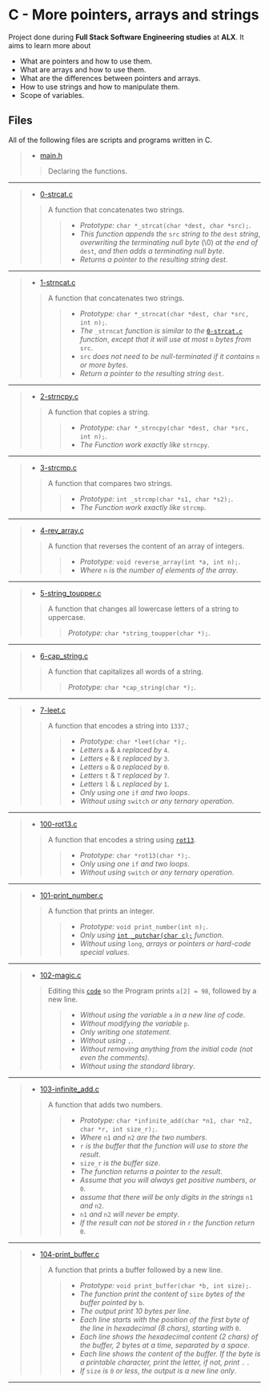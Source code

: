 # C - More pointers, arrays and strings

Project done during **Full Stack Software Engineering studies** at **ALX**. It aims to learn more about

* What are pointers and how to use them.
* What are arrays and how to use them.
* What are the differences between pointers and arrays.
* How to use strings and how to manipulate them.
* Scope of variables.

## Files

All of the following files are scripts and programs written in C.

> * [main.h](https://github.com/Moh-A-Mahdi/alx-low_level_programming/blob/master/0x06-pointers_arrays_strings/main.h)
>
>> Declaring the functions.
------------------

> * [0-strcat.c](https://github.com/Moh-A-Mahdi/alx-low_level_programming/blob/master/0x06-pointers_arrays_strings/0-strcat.c)
>
>> A function that concatenates two strings.
>>>
>>> * _Prototype:_ `char *_strcat(char *dest, char *src);`.
>>> * _This function appends the_ `src` _string to the_ `dest` _string_, _overwriting the terminating null byte_ (\0) _at the end of_ `dest`, _and then adds a terminating null byte_.
>>> * _Returns a pointer to the resulting string dest_.

------------------

> * [1-strncat.c](https://github.com/Moh-A-Mahdi/alx-low_level_programming/blob/master/0x06-pointers_arrays_strings/1-strncat.c)
>
>> A function that concatenates two strings.
>>>
>>> * _Prototype:_ `char *_strncat(char *dest, char *src, int n);`.
>>> * _The_ `_strncat` _function is similar to the_ [`0-strcat.c`](https://github.com/Moh-A-Mahdi/alx-low_level_programming/blob/master/0x06-pointers_arrays_strings/0-strcat.c) _function_, _except that it will use at most_ `n` _bytes from_ `src`.
>>> * `src` _does not need to be null-terminated if it contains_ `n` _or more bytes_.
>>> * _Return a pointer to the resulting string_ `dest`.

------------------

> * [2-strncpy.c](https://github.com/Moh-A-Mahdi/alx-low_level_programming/blob/master/0x06-pointers_arrays_strings/2-strncpy.c)
>
>> A function that copies a string.
>>>
>>> * _Prototype:_ `char *_strncpy(char *dest, char *src, int n);`.
>>> * _The Function work exactly like_ `strncpy`.

------------------

> * [3-strcmp.c](https://github.com/Moh-A-Mahdi/alx-low_level_programming/blob/master/0x06-pointers_arrays_strings/3-strcmp.c)
>
>> A function that compares two strings.
>>>
>>> * _Prototype:_ `int _strcmp(char *s1, char *s2);`.
>>> * _The Function work exactly like_ `strcmp`.

------------------

> * [4-rev_array.c](https://github.com/Moh-A-Mahdi/alx-low_level_programming/blob/master/0x06-pointers_arrays_strings/4-rev_array.c)
>
>> A function that reverses the content of an array of integers.
>>>
>>> * _Prototype:_ `void reverse_array(int *a, int n);`.
>>> * _Where_ `n` _is the number of elements of the array_.

------------------

> * [5-string_toupper.c](https://github.com/Moh-A-Mahdi/alx-low_level_programming/blob/master/0x06-pointers_arrays_strings/5-string_toupper.c)
>
>> A function that changes all lowercase letters of a string to uppercase.
>>> _Prototype:_ `char *string_toupper(char *);`.

------------------

> * [6-cap_string.c](https://github.com/Moh-A-Mahdi/alx-low_level_programming/blob/master/0x06-pointers_arrays_strings/6-cap_string.c)
>
>> A function that capitalizes all words of a string.
>>> _Prototype:_ `char *cap_string(char *);`.
------------------

> * [7-leet.c](https://github.com/Moh-A-Mahdi/alx-low_level_programming/blob/master/0x06-pointers_arrays_strings/7-leet.c)
>
>> A function that encodes a string into `1337`.;
>>>
>>> * _Prototype:_ `char *leet(char *);`.
>>> * _Letters_ `a` & `A` _replaced by_ `4`.
>>> * _Letters_ `e` & `E` _replaced by_ `3`.
>>> * _Letters_ `o` & `O` _replaced by_ `0`.
>>> * _Letters_ `t` & `T` _replaced by_ `7`.
>>> * _Letters_ `l` & `L` _replaced by_ `1`.
>>> * _Only using one_ `if` _and two loops_.
>>> * _Without using_ `switch` _or any ternary operation_.

------------------

> * [100-rot13.c](https://github.com/Moh-A-Mahdi/alx-low_level_programming/blob/master/0x06-pointers_arrays_strings/100-rot13.c)
>
>> A function that encodes a string using [`rot13`](https://en.wikipedia.org/wiki/ROT13).
>>>
>>> * _Prototype:_ `char *rot13(char *);`.
>>> * _Only using one_ `if` _and two loops_.
>>> * _Without using_ `switch` _or any ternary operation_.

------------------

> * [101-print_number.c](https://github.com/Moh-A-Mahdi/alx-low_level_programming/blob/master/0x06-pointers_arrays_strings/101-print_number.c)
>
>> A function that prints an integer.
>>>
>>> * _Prototype:_ `void print_number(int n);`.
>>> * _Only using_ [`int _putchar(char c);`](https://github.com/holbertonschool/_putchar.c/blob/master/_putchar.c) _function_.
>>> * _Without using_ `long`, _arrays or pointers or hard-code special values_.

------------------

> * [102-magic.c](https://github.com/Moh-A-Mahdi/alx-low_level_programming/blob/master/0x06-pointers_arrays_strings/102-magic.c)
>
>> Editing this [`code`](https://github.com/holbertonschool/make_magic_happen/blob/master/magic.c) so the Program prints `a[2] = 98`, followed by a new line.
>>>
>>> * _Without using the variable_ `a` _in a new line of code_.
>>> * _Without modifying the variable_ `p`.
>>> * _Only writing one statement_.
>>> * _Without using_ `,`.
>>> * _Without removing anything from the initial code (not even the comments)_.
>>> * _Without using the standard library_.

------------------

> * [103-infinite_add.c](https://github.com/Moh-A-Mahdi/alx-low_level_programming/blob/master/0x06-pointers_arrays_strings/103-infinite_add.c)
>
>> A function that adds two numbers.
>>>
>>> * _Prototype:_ `char *infinite_add(char *n1, char *n2, char *r, int size_r);`.
>>> * _Where_ `n1` _and_ `n2` _are the two numbers_.
>>> * `r` _is the buffer that the function will use to store the result_.
>>> * `size_r` _is the buffer size_.
>>> * _The function returns a pointer to the result_.
>>> * _Assume that you will always get positive numbers_, _or_ `0`.
>>> * _assume that there will be only digits in the strings_ `n1` _and_ `n2`.
>>> * `n1` _and_ `n2` _will never be empty_.
>>> * _If the result can not be stored in_ `r` _the function return_ `0`.

------------------

> * [104-print_buffer.c](https://github.com/Moh-A-Mahdi/alx-low_level_programming/blob/master/0x06-pointers_arrays_strings/104-print_buffer.c)
>
>> A function that prints a buffer followed by a new line.
>>>
>>> * _Prototype:_ `void print_buffer(char *b, int size);`.
>>> * _The function print the content of_ `size` _bytes of the buffer pointed by_ `b`.
>>> * _The output print 10 bytes per line_.
>>> * _Each line starts with the position of the first byte of the line in hexadecimal (8 chars), starting with_ `0`.
>>> * _Each line shows the hexadecimal content (2 chars) of the buffer, 2 bytes at a time, separated by a space_.
>>> * _Each line shows the content of the buffer. If the byte is a printable character, print the letter, if not, print_ `.` .
>>> * _If_ `size` _is_ `0` _or less_, _the output is a new line only_.

------------------
